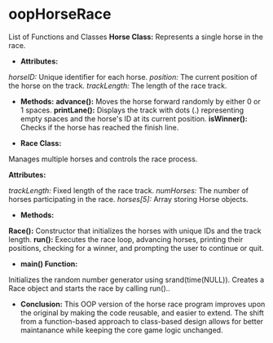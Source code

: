 # oopHorseRace
List of Functions and Classes
**Horse Class:**
Represents a single horse in the race.

* **Attributes:**

*horseID:* Unique identifier for each horse.
*position:* The current position of the horse on the track.
*trackLength:* The length of the race track.

* **Methods:**
**advance():** Moves the horse forward randomly by either 0 or 1 spaces.
**printLane():** Displays the track with dots (.) representing empty spaces and the horse's ID at its current position.
**isWinner():** Checks if the horse has reached the finish line.

* **Race Class:**

Manages multiple horses and controls the race process.

**Attributes:**

*trackLength:* Fixed length of the race track.
*numHorses:* The number of horses participating in the race.
*horses[5]:* Array storing Horse objects.

* **Methods:**

**Race():** Constructor that initializes the horses with unique IDs and the track length.
**run():** Executes the race loop, advancing horses, printing their positions, checking for a winner, and prompting the user to continue or quit.

* **main() Function:**

Initializes the random number generator using srand(time(NULL)). Creates a Race object and starts the race by calling run()..

* **Conclusion:**
This OOP version of the horse race program improves upon the original by making the code reusable, and easier to extend. The shift from a function-based approach to class-based design allows for better maintanance while keeping the core game logic unchanged.

